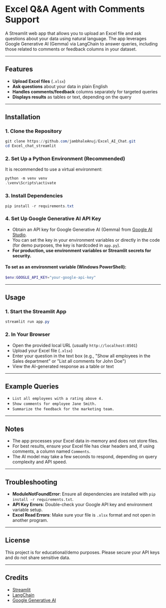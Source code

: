 # Excel Q&A Agent with Comments Support

A Streamlit web app that allows you to upload an Excel file and ask questions about your data using natural language. The app leverages Google Generative AI (Gemma) via LangChain to answer queries, including those related to comments or feedback columns in your dataset.

---

## Features
- **Upload Excel files** (`.xlsx`)
- **Ask questions** about your data in plain English
- **Handles comments/feedback** columns separately for targeted queries
- **Displays results** as tables or text, depending on the query

---

## Installation

### 1. Clone the Repository
```powershell
git clone https://github.com/jambhaleAnuj/Excel_AI_Chat.git
cd Excel_chat_streamlit 
```

### 2. Set Up a Python Environment (Recommended)
It is recommended to use a virtual environment:
```powershell
python -m venv venv
.\venv\Scripts\activate
```

### 3. Install Dependencies
```powershell
pip install -r requirements.txt
```

### 4. Set Up Google Generative AI API Key
- Obtain an API key for Google Generative AI (Gemma) from [Google AI Studio](https://aistudio.google.com/app/apikey).
- You can set the key in your environment variables or directly in the code (for demo purposes, the key is hardcoded in `app.py`).
- **For production, use environment variables or Streamlit secrets for security.**

#### To set as an environment variable (Windows PowerShell):
```powershell
$env:GOOGLE_API_KEY="your-google-api-key"
```

---

## Usage

### 1. Start the Streamlit App
```powershell
streamlit run app.py
```

### 2. In Your Browser
- Open the provided local URL (usually `http://localhost:8501`)
- Upload your Excel file (`.xlsx`)
- Enter your question in the text box (e.g., "Show all employees in the Sales department" or "List all comments for John Doe")
- View the AI-generated response as a table or text

---

## Example Queries
- `List all employees with a rating above 4.`
- `Show comments for employee Jane Smith.`
- `Summarize the feedback for the marketing team.`

---

## Notes
- The app processes your Excel data in-memory and does not store files.
- For best results, ensure your Excel file has clear headers and, if using comments, a column named `Comments`.
- The AI model may take a few seconds to respond, depending on query complexity and API speed.

---

## Troubleshooting
- **ModuleNotFoundError**: Ensure all dependencies are installed with `pip install -r requirements.txt`.
- **API Key Errors**: Double-check your Google API key and environment variable setup.
- **Excel Read Errors**: Make sure your file is `.xlsx` format and not open in another program.

---

## License
This project is for educational/demo purposes. Please secure your API keys and do not share sensitive data.

---

## Credits
- [Streamlit](https://streamlit.io/)
- [LangChain](https://python.langchain.com/)
- [Google Generative AI](https://aistudio.google.com/)
